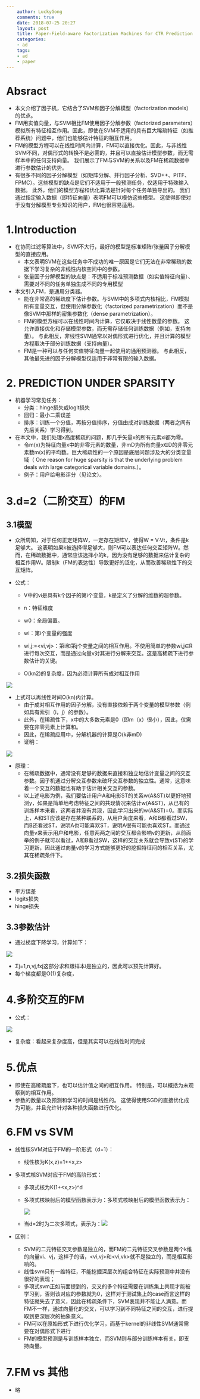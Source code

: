 ```yaml
---
    author: LuckyGong
    comments: true
    date: 2018-07-25 20:27
    layout: post
    title: Paper-Field-aware Factorization Machines for CTR Prediction
    categories:
    - ad
    tags:
    - ad
    - paper
---
```




# Absract

- 本文介绍了因子机，它结合了SVM和因子分解模型（factorization models）的优点。
- FM用实值向量，与SVM相比FM使用因子分解参数（factorized parameters）模拟所有特征相互作用。因此，即使在SVM不适用的具有巨大稀疏特征（如推荐系统）问题中，他们也能够估计特征的相互作用。
- FM的模型方程可以在线性时间内计算，FM可以直接优化。因此，与非线性SVM不同，对偶形式的转换不是必需的，并且可以直接估计模型参数，而无需样本中的任何支持向量。 我们展示了FM与SVM的关系以及FM在稀疏数据中进行参数估计的优势。
- 有很多不同的因子分解模型（如矩阵分解、并行因子分析、SVD++、PITF、FPMC）。这些模型的缺点是它们不适用于一般预测任务，仅适用于特殊输入数据。 此外，他们的模型方程和优化算法是针对每个任务单独导出的。 我们通过指定输入数据（即特征向量）表明FM可以模仿这些模型。 这使得即使对于没有分解模型专业知识的用户，FM也很容易适用。

# 1.Introduction

- 在协同过滤等算法中，SVM不大行，最好的模型是标准矩阵/张量因子分解模型的直接应用。
  - 本文表明SVM在这些任务中不成功的唯一原因是它们无法在非常稀疏的数据下学习复杂的非线性内核空间中的参数。
  - 张量因子分解模型的缺点是：不适用于标准预测数据（如实值特征向量）、需要对不同的任务单独生成不同的专用模型
- 本文引入FM，是通用分类器。
  - 能在非常高的稀疏度下估计参数。与SVM中的多项式内核相比，FM模拟所有变量交互，但使用分解参数化（factorized parametrization）而不是像SVM中那样的密集参数化（dense parametrization）。
  - FM的模型方程可以在线性时间内计算，它仅取决于线性数量的参数。 这允许直接优化和存储模型参数，而无需存储任何训练数据（例如，支持向量）。 与此相反，非线性SVM通常以对偶形式进行优化，并且计算的模型方程取决于部分训练数据（支持向量）。 
  - FM是一种可以与任何实值特征向量一起使用的通用预测器。 与此相反，其他最先进的因子分解模型仅适用于非常有限的输入数据。

# 2. PREDICTION UNDER SPARSITY

- 机器学习常见任务：
  - 分类：hinge损失或logit损失
  - 回归：最小二乘误差
  - 排序：训练一个分值，再按分值排序，分值由成对训练数据（两者之间有先后关系）学习得到。
- 在本文中，我们处理x高度稀疏的问题，即几乎矢量x的所有元素xi都为零。
  - 令m(x)为特征向量x中的非零元素的数量，非mD为所有向量x∈D的非零元素数m(x)的平均数。巨大稀疏性的一个原因是底层问题涉及大的分类变量域（ One reason for huge sparsity is that the underlying problem deals with large categorical variable domains.）。
  - 例子：用户给电影评分（见论文）。

# 3.d=2（二阶交互）的FM

## 3.1模型

- 众所周知，对于任何正定矩阵W，一定存在矩阵V，使得W = V·Vt，条件是k足够大。 这表明如果k被选择得足够大，则FM可以表达任何交互矩阵W。然而，在稀疏数据中，通常应该选择小的k，因为没有足够的数据来估计复杂的相互作用W。限制k（FM的表达性）导致更好的泛化，从而改善稀疏性下的交互矩阵。

- 公式：

  - V中的vi是具有k个因子的第i个变量，k是定义了分解的维数的超参数。

  - n：特征维度
  - w0：全局偏置。
  - wi：第i个变量的强度
  - wi,j:=<vi,vj>：第i和第j个变量之间的相互作用。不使用简单的参数wi,j∈R进行每次交互，而是通过向量v对其进行分解来交互。这是高稀疏下进行参数估计的关键。
  - O(kn2)的复杂度，因为必须计算所有成对相互作用

![](https://images2017.cnblogs.com/blog/585228/201711/585228-20171123143833790-1275951688.png)

- 上式可以再线性时间O(kn)内计算。
  - 由于成对相互作用的因子分解，没有直接依赖于两个变量的模型参数（例如具有索引（i，j）的参数）。
  - 此外，在稀疏性下，x中的大多数元素是0（即m（x）很小），因此，仅需要在非零元素上计算和。
  - 因此，在稀疏应用中，分解机器的计算是O(k非mD)
  - 证明：

![](https://images2017.cnblogs.com/blog/585228/201711/585228-20171123143835086-277389270.png)

- 原理：
  - 在稀疏数据中，通常没有足够的数据来直接和独立地估计变量之间的交互参数。因子机通过分解交互参数来破坏交互参数的独立性。通常，这意味着一个交互的数据也有助于估计相关交互的参数。
  - 以上述电影为例，我们要估计用户A和电影ST的关系w(A&ST)以更好地预测y，如果是简单地考虑特征之间的共现情况来估计w(A&ST)，从已有的训练样本来看，这两者并没有共现，因此学习出来的w(A&ST)=0。而实际上，A和ST应该是存在某种联系的，从用户角度来看，A和B都看过SW，而B还看过ST，说明A也可能喜欢ST，说明A很有可能也喜欢ST。而通过向量v来表示用户和电影，任意两两之间的交互都会影响v的更新，从前面举的例子就可以看过，A和B看过SW，这样的交互关系就会导致v(ST)的学习更新，因此通过向量v的学习方式能够更好的挖掘特征间的相互关系，尤其在稀疏条件下。 

## 3.2损失函数

- 平方误差
- logits损失
- hinge损失

## 3.3参数估计

- 通过梯度下降学习，计算如下：

![](https://images2017.cnblogs.com/blog/585228/201711/585228-20171123143835805-1578501798.png)

- Σj=1,n,vj,fxj这部分求和跟样本i是独立的，因此可以预先计算好。 
- 每个梯度都是O(1)复杂度，

# 4.多阶交互的FM

- 公式：

![](https://images2017.cnblogs.com/blog/585228/201711/585228-20171123143837555-1150391797.png)

- 复杂度：看起来复杂度高，但是其实可以在线性时间完成

# 5.优点

- 即使在高稀疏度下，也可以估计值之间的相互作用。 特别是，可以概括为未观察到的相互作用。
- 参数的数量以及预测和学习的时间是线性的。 这使得使用SGD的直接优化成为可能，并且允许针对各种损失函数进行优化。

# 6.FM vs SVM

- 线性核SVM对应于FM的一阶形式（d=1）：

  - 线性核为K(x,z)=1+<x,z>

- 多项式核SVM对应于FM的高阶形式：

  - 多项式核为K(1+<x,z>)^d

  - 多项式核映射后的模型函数表示为：多项式核映射后的模型函数表示为：

     ![](https://images2017.cnblogs.com/blog/585228/201711/585228-20171123143841446-582586677.png)

  - 当d=2时为二次多项式，表示为：![](https://images2017.cnblogs.com/blog/585228/201711/585228-20171123143840649-1517780794.png)

- 区别：

  - SVM的二元特征交叉参数是独立的，而FM的二元特征交叉参数是两个k维的向量vi、vj，这样子的话，<vi,vj>和<vi,vk>就不是独立的，而是相互影响的。
  - 线性svm只有一维特征，不能挖掘深层次的组合特征在实际预测中并没有很好的表现；
  - 多项式svm正如前面提到的，交叉的多个特征需要在训练集上共现才能被学习到，否则该对应的参数就为0，这样对于测试集上的case而言这样的特征就失去了意义，因此在稀疏条件下，SVM表现并不能让人满意。而FM不一样，通过向量化的交叉，可以学习到不同特征之间的交互，进行提取到更深层次的抽象意义。
  - FM可以在原始形式下进行优化学习，而基于kernel的非线性SVM通常需要在对偶形式下进行
  - FM的模型预测是与训练样本独立，而SVM则与部分训练样本有关，即支持向量。

# 7.FM vs 其他

- 略

  